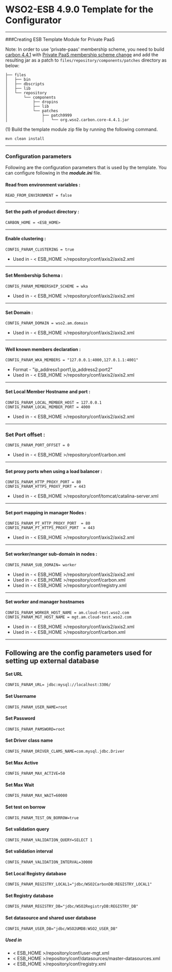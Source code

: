 # WSO2-ESB 4.9.0 Template for the Configurator
---


###Creating ESB Template Module for Private PaaS

Note: In order to use 'private-paas' membership scheme, you need to build
[carbon 4.4.1](https://github.com/wso2/carbon-kernel/tree/v4.4.1) with
[Private PaaS membership scheme change](https://github.com/wso2/carbon-kernel/pull/391)
and add the resulting jar as a patch to `files/repository/components/patches` directory as below:

```
├── files
│   ├── bin
│   ├── dbscripts
│   ├── lib
│   └── repository
│       └── components
│           ├── dropins
│           ├── lib
│           └── patches
│               ├── patch9999
│               │   └── org.wso2.carbon.core-4.4.1.jar
```

(1) Build the template module zip file by running the following command.

```
mvn clean install
```

---
### Configuration parameters
Following are the configuration parameters that is used by the template.
You can configure following in the ***module.ini*** file.

#### Read from environment variables :


    READ_FROM_ENVIRONMENT = false
 

-------------------------------------------------------------------------------------

#### Set the path of product directory :

    CARBON_HOME = <ESB_HOME>

---

#### Enable clustering : 

    CONFIG_PARAM_CLUSTERING = true

* Used in - < ESB_HOME >/repository/conf/axis2/axis2.xml

---

#### Set Membership Schema :

    CONFIG_PARAM_MEMBERSHIP_SCHEME = wka

* Used in - < ESB_HOME >/repository/conf/axis2/axis2.xml

---
        
#### Set Domain :

    CONFIG_PARAM_DOMAIN = wso2.am.domain

* Used in - < ESB_HOME >/repository/conf/axis2/axis2.xml

---

#### Well known members declaration :

    CONFIG_PARAM_WKA_MEMBERS = "127.0.0.1:4000,127.0.1.1:4001"

* Format - "ip_address1:port1,ip_address2:port2"
* Used in - < ESB_HOME >/repository/conf/axis2/axis2.xml

---

#### Set Local Member Hostname and port :

    CONFIG_PARAM_LOCAL_MEMBER_HOST = 127.0.0.1
    CONFIG_PARAM_LOCAL_MEMBER_PORT = 4000

* Used in - < ESB_HOME >/repository/conf/axis2/axis2.xml

---

### Set Port offset :

    CONFIG_PARAM_PORT_OFFSET = 0

* Used in - < ESB_HOME >/repository/conf/carbon.xml

---
#### Set proxy ports when using a load balancer :

    CONFIG_PARAM_HTTP_PROXY_PORT = 80
    CONFIG_PARAM_HTTPS_PROXY_PORT = 443

* Used in - < ESB_HOME >/repository/conf/tomcat/catalina-server.xml

---
#### Set port mapping in manager Nodes :

    CONFIG_PARAM_PT_HTTP_PROXY_PORT  = 80
    CONFIG_PARAM_PT_HTTPS_PROXY_PORT  = 443

* Used in - < ESB_HOME >/repository/conf/axis2/axis2.xml

---
#### Set worker/manger sub-domain in nodes  :

    CONFIG_PARAM_SUB_DOMAIN= worker

 * Used in - < ESB_HOME >/repository/conf/axis2/axis2.xml
 * Used in - < ESB_HOME >/repository/conf/carbon.xml
 * Used in - < ESB_HOME >/repository/conf/registry.xml

---
#### Set worker and manager hostnames

    CONFIG_PARAM_WORKER_HOST_NAME = am.cloud-test.wso2.com
    CONFIG_PARAM_MGT_HOST_NAME = mgt.am.cloud-test.wso2.com

* Used in - < ESB_HOME >/repository/conf/axis2/axis2.xml
* Used in - < ESB_HOME >/repository/conf/carbon.xml

---

## Following are the config parameters used for setting up external database 
#### Set URL

    CONFIG_PARAM_URL= jdbc:mysql://localhost:3306/

#### Set Username

    CONFIG_PARAM_USER_NAME=root

#### Set Password
```
CONFIG_PARAM_PAMSWORD=root
```
#### Set Driver class name

    CONFIG_PARAM_DRIVER_CLAMS_NAME=com.mysql.jdbc.Driver

#### Set Max Active

    CONFIG_PARAM_MAX_ACTIVE=50

#### Set Max Wait

    CONFIG_PARAM_MAX_WAIT=60000

#### Set test on borrow

    CONFIG_PARAM_TEST_ON_BORROW=true

#### Set validation query
    CONFIG_PARAM_VALIDATION_QUERY=SELECT 1

#### Set validation interval

    CONFIG_PARAM_VALIDATION_INTERVAL=30000

#### Set Local Registry database

    CONFIG_PARAM_REGISTRY_LOCAL1="jdbc/WSO2CarbonDB:REGISTRY_LOCAL1"

#### Set Registry database

    CONFIG_PARAM_REGISTRY_DB="jdbc/WSO2RegistryDB:REGISTRY_DB"

#### Set datasource and shared user database

    CONFIG_PARAM_USER_DB="jdbc/WSO2UMDB:WSO2_USER_DB"

##### Used in 

* < ESB_HOME >/repository/conf/user-mgt.xml
* < ESB_HOME >/repository/conf/datasources/master-datasources.xml
* < ESB_HOME >/repository/conf/registry.xml
